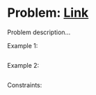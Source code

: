 # Problem: [Link]()

Problem description...

Example 1:
````
````

Example 2:
````
````

Constraints:
````
````